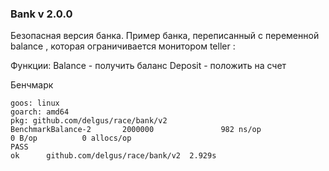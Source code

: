 ### Bank v 2.0.0

Безопасная версия банка.
Пример банка, переписанный с переменной balance , которая ограничивается монитором teller :

Функции:
Balance - получить баланс
Deposit - положить на счет

Бенчмарк
```
goos: linux
goarch: amd64
pkg: github.com/delgus/race/bank/v2
BenchmarkBalance-2       2000000               982 ns/op               0 B/op          0 allocs/op
PASS
ok      github.com/delgus/race/bank/v2  2.929s
```